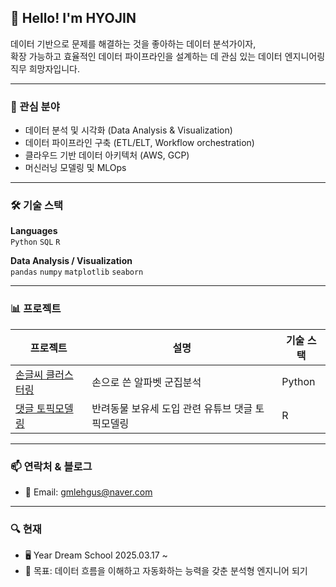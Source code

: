 
## 👋 Hello! I'm HYOJIN
데이터 기반으로 문제를 해결하는 것을 좋아하는 데이터 분석가이자,  
확장 가능하고 효율적인 데이터 파이프라인을 설계하는 데 관심 있는 데이터 엔지니어링 직무 희망자입니다.


---

### 💼 관심 분야
- 데이터 분석 및 시각화 (Data Analysis & Visualization)
- 데이터 파이프라인 구축 (ETL/ELT, Workflow orchestration)
- 클라우드 기반 데이터 아키텍처 (AWS, GCP)
- 머신러닝 모델링 및 MLOps

---

### 🛠️ 기술 스택

**Languages**  
`Python` `SQL` `R`

**Data Analysis / Visualization**  
`pandas` `numpy` `matplotlib` `seaborn`
<!--
[![Solved.ac Profile](http://mazassumnida.wtf/api/v2/generate_badge?boj=dooncoder1220)](https://solved.ac/dooncoder1220/)
-->

---

### 📊 프로젝트

| 프로젝트 | 설명 | 기술 스택 |
|----------|------|-----------|
| [손글씨 클러스터링](https://github.com/Doonco/Alphabet-Clustering) | 손으로 쓴 알파벳 군집분석 | Python |
| [댓글 토픽모델링](https://github.com/Doonco/TopicModeling) | 반려동물 보유세 도입 관련 유튜브 댓글 토픽모델링 | R |

---

### 📫 연락처 & 블로그
- 📧 Email: gmlehgus@naver.com  
---

### 🔍 현재
- 🖥️ Year Dream School 2025.03.17 ~ 
- 🚀 목표: 데이터 흐름을 이해하고 자동화하는 능력을 갖춘 분석형 엔지니어 되기





<!--
**Doonco/Doonco** is a ✨ _special_ ✨ repository because its `README.md` (this file) appears on your GitHub profile.

Here are some ideas to get you started:

- 🔭 I’m currently working on ...
- 🌱 I’m currently learning ...
- 👯 I’m looking to collaborate on ...
- 🤔 I’m looking for help with ...
- 💬 Ask me about ...
- 📫 How to reach me: ...
- 😄 Pronouns: ...
- ⚡ Fun fact: ...
-->
